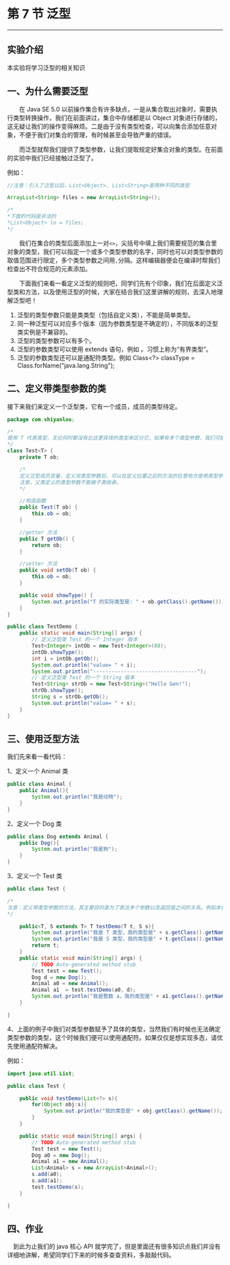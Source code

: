 # 第 7 节 泛型

* * *

## 实验介绍

本实验将学习泛型的相关知识

## 一、为什么需要泛型

　　在 Java SE 5.0 以前操作集合有许多缺点，一是从集合取出对象时，需要执行类型转换操作，我们在前面讲过，集合中存储都是以 Object 对象进行存储的，这无疑让我们的操作变得麻烦。二是由于没有类型检查，可以向集合添加任意对象，不便于我们对集合的管理，有时候甚至会导致严重的错误。

　　而泛型就帮我们提供了类型参数，让我们提取规定好集合对象的类型。在前面的实验中我们已经接触过泛型了。

例如：

```java
//注意：引入了泛型以后，List<Object>, List<String>是两种不同的类型

ArrayList<String> files = new ArrayList<String>();

/*
*下面的代码是非法的
*List<Object> lo = files;
*/ 
```

　　我们在集合的类型后面添加上一对`<>`，尖括号中填上我们需要规范的集合里对象的类型，我们可以指定一个或多个类型参数的名字，同时也可以对类型参数的取值范围进行限定，多个类型参数之间用`,`分隔。这样编辑器便会在编译时帮我们检查出不符合规范的元素添加。

　　下面我们来看一看定义泛型的规则吧，同学们先有个印象，我们在后面定义泛型类和方法，以及使用泛型的时候，大家在结合我们这里讲解的规则，去深入地理解泛型吧！

1.  泛型的类型参数只能是类类型（包括自定义类），不能是简单类型。
2.  同一种泛型可以对应多个版本（因为参数类型是不确定的），不同版本的泛型类实例是不兼容的。
3.  泛型的类型参数可以有多个。
4.  泛型的参数类型可以使用 extends 语句，例如 <T extends superclass>。习惯上称为“有界类型”。
5.  泛型的参数类型还可以是通配符类型。例如 Class<?> classType = Class.forName("java.lang.String");

## 二、定义带类型参数的类

接下来我们来定义一个泛型类，它有一个成员，成员的类型待定。

```java
package com.shiyanlou;

/*
使用 T 代表类型，无论何时都没有比这更具体的类型来区分它。如果有多个类型参数，我们可能使用字母表中 T 的临近的字母，比如 S。
*/
class Test<T> {
    private T ob;

    /*
    定义泛型成员变量，定义完类型参数后，可以在定义位置之后的方法的任意地方使用类型参数，就像使用普通的类型一样。
    注意，父类定义的类型参数不能被子类继承。
    */

    //构造函数
    public Test(T ob) {
        this.ob = ob;
    }

    //getter 方法
    public T getOb() {
        return ob;
    }

    //setter 方法
    public void setOb(T ob) {
        this.ob = ob;
    }

    public void showType() {
        System.out.println("T 的实际类型是: " + ob.getClass().getName());
    }
}

public class TestDemo {
    public static void main(String[] args) {
        // 定义泛型类 Test 的一个 Integer 版本
        Test<Integer> intOb = new Test<Integer>(88);
        intOb.showType();
        int i = intOb.getOb();
        System.out.println("value= " + i);
        System.out.println("----------------------------------");
        // 定义泛型类 Test 的一个 String 版本
        Test<String> strOb = new Test<String>("Hello Gen!");
        strOb.showType();
        String s = strOb.getOb();
        System.out.println("value= " + s);
    }
} 
```

## 三、使用泛型方法

我们先来看一看代码：

1、定义一个 Animal 类

```java
public class Animal {
    public Animal(){
        System.out.println("我是动物");
    }
} 
```

2、定义一个 Dog 类

```java
public class Dog extends Animal {
    public Dog(){
        System.out.println("我是狗");
    }
} 
```

3、定义一个 Test 类

```java
public class Test {

/*
注意：定义带类型参数的方法，其主要目的是为了表达多个参数以及返回值之间的关系。例如本例子中 T 和 S 的继承关系， 返回值的类型和第一个类型参数的值相同。
*/

    public<T, S extends T> T testDemo(T t, S s){
        System.out.println("我是 T 类型，我的类型是" + s.getClass().getName());
        System.out.println("我是 S 类型，我的类型是" + t.getClass().getName());
        return t;
    }
    public static void main(String[] args) {
        // TODO Auto-generated method stub
        Test test = new Test();
        Dog d = new Dog();
        Animal a0 = new Animal();
        Animal a1  = test.testDemo(a0, d);
        System.out.println("我是整数 a，我的类型是" + a1.getClass().getName());
    }

} 
```

4、上面的例子中我们对类型参数赋予了具体的类型，当然我们有时候也无法确定类型参数的类型，这个时候我们便可以使用通配符。如果仅仅是想实现多态，请优先使用通配符解决。

例如：

```java
import java.util.List;

public class Test {

    public void testDemo(List<?> s){
        for(Object obj:s){
            System.out.println("我的类型是" + obj.getClass().getName());
        }
    }

    public static void main(String[] args) {
        // TODO Auto-generated method stub
        Test test = new Test();
        Dog a0 = new Dog();
        Animal a1 = new Animal();
        List<Animal> s = new ArrayList<Animal>();
        s.add(a0);
        s.add(a1);
        test.testDemo(s);
    }

} 
```

## 四、作业 ##

　到此为止我们的 java 核心 API 就学完了，但是里面还有很多知识点我们并没有详细地讲解，希望同学们下来的时候多查查资料，多敲敲代码。